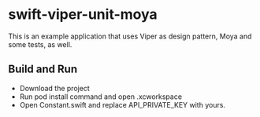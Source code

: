 # swift-viper-unit-moya

This is an example application that uses Viper as design pattern, Moya and some tests, as well.

## Build and Run

- Download the project
- Run pod install command and open .xcworkspace
- Open Constant.swift and replace API_PRIVATE_KEY with yours.
